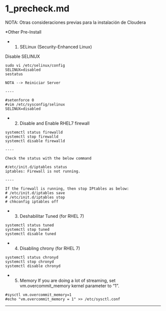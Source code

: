 # 1_precheck.md

NOTA: Otras consideraciones previas para la instalación de Cloudera

*Other Pre-Install

* 1. SELinux (Security-Enhanced Linux)

Disable SELINUX

```
sudo vi /etc/selinux/config
SELINUX=disabled
sestatus

NOTA --> Reiniciar Server

----

#setenforce 0
#vim /etc/sysconfig/selinux
SELINUX=disabled

```

* 2. Disable and Enable RHEL7 firewall

```
systemctl status firewalld
systemctl stop firewalld
systemctl disable firewalld

----

Check the status with the below command

#/etc/init.d/iptables status
iptables: Firewall is not running.

----

If the firewall is running, then stop IPtables as below:
# /etc/init.d/iptables save
# /etc/init.d/iptables stop
# chkconfig iptables off

```

* 3. Deshabilitar Tuned  (for RHEL 7)

```
systemctl status tuned
systemctl stop tuned
systemctl disable tuned
```

* 4. Disabling chrony  (for RHEL 7)
```
systemctl status chronyd
systemctl stop chronyd
systemctl disable chronyd
```

* 5. Memory
If you are doing a lot of streaming, set vm.overcommit_memory kernel parameter to “1”.
```
#sysctl vm.overcommit_memory=1
#echo "vm.overcommit_memory = 1" >> /etc/sysctl.conf
```

-------

